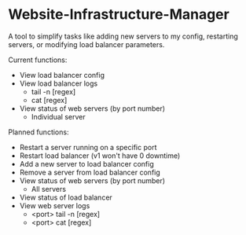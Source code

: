 # Website-Infrastructure-Manager
A tool to simplify tasks like adding new servers to my config, restarting servers, or modifying load balancer parameters.

Current functions:
- View load balancer config
- View load balancer logs
  - tail -n [regex]
  - cat [regex]
- View status of web servers (by port number)
  - Individual server

Planned functions:
- Restart a server running on a specific port
- Restart load balancer (v1 won't have 0 downtime)
- Add a new server to load balancer config
- Remove a server from load balancer config
- View status of web servers (by port number)
  - All servers
- View status of load balancer
- View web server logs
  - \<port\> tail -n [regex]
  - \<port\> cat [regex]
